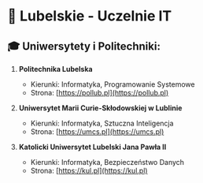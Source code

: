 # 📍 Lubelskie - Uczelnie IT

## 🎓 Uniwersytety i Politechniki:
1. **Politechnika Lubelska**  
   - Kierunki: Informatyka, Programowanie Systemowe  
   - Strona: [https://pollub.pl](https://pollub.pl)

2. **Uniwersytet Marii Curie-Skłodowskiej w Lublinie**  
   - Kierunki: Informatyka, Sztuczna Inteligencja  
   - Strona: [https://umcs.pl](https://umcs.pl)

3. **Katolicki Uniwersytet Lubelski Jana Pawła II**  
   - Kierunki: Informatyka, Bezpieczeństwo Danych  
   - Strona: [https://kul.pl](https://kul.pl)
